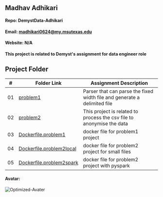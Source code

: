 


## Madhav Adhikari
#### Repo: DemystData-Adhikari
#### Email: madhikari0624@my.msutexas.edu
#### Website: N/A

#### This project is related to  Demyst's assignment for data engineer role


##  Project Folder

|  # | Folder Link | Assignment Description |
|:--:| ----------- | ---------------------- |
| 01 |  [problem1](https://github.com/adikarimadhav21/DemystData-Adhikari/tree/main/problem1)| Parser that can parse the fixed width file and generate a delimited file|  
| 02 |  [problem2](https://github.com/adikarimadhav21/DemystData-Adhikari/tree/main/problem2)| This project is related to process the csv file to anonymise the data| 
| 03 |  [Dockerfile.problem1](https://github.com/adikarimadhav21/DemystData-Adhikari/tree/main/Dockerfile.problem1)| docker file for problem1 project | 
| 04 |  [Dockerfile.problem2local](https://github.com/adikarimadhav21/DemystData-Adhikari/tree/main/Dockerfile.problem2local)| docker file for problem2 project for small files| 
| 05 |  [Dockerfile.problem2spark](https://github.com/adikarimadhav21/DemystData-Adhikari/tree/main/Dockerfile.problem2spark)| docker file for problem2 project with pyspark | 

#### Avatar:
![Optimized-Avater](https://user-images.githubusercontent.com/52074828/213879839-2e2abc3a-5b04-48da-9e2a-2b4d400830e5.png)


